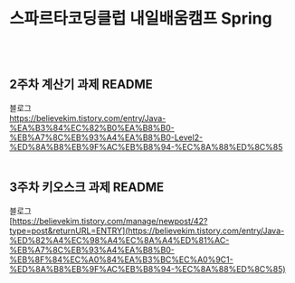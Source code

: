 # 스파르타코딩클럽 내일배움캠프 Spring

<br>
<br>

## 2주차 계산기 과제 README
블로그 <br>
https://believekim.tistory.com/entry/Java-%EA%B3%84%EC%82%B0%EA%B8%B0-%EB%A7%8C%EB%93%A4%EA%B8%B0-Level2-%ED%8A%B8%EB%9F%AC%EB%B8%94-%EC%8A%88%ED%8C%85
<br>
<br>

## 3주차 키오스크 과제 README 
블로그 <br>
[https://believekim.tistory.com/manage/newpost/42?type=post&returnURL=ENTRY](https://believekim.tistory.com/entry/Java-%ED%82%A4%EC%98%A4%EC%8A%A4%ED%81%AC-%EB%A7%8C%EB%93%A4%EA%B8%B0-%EB%8F%84%EC%A0%84%EA%B3%BC%EC%A0%9C1-%ED%8A%B8%EB%9F%AC%EB%B8%94-%EC%8A%88%ED%8C%85)
